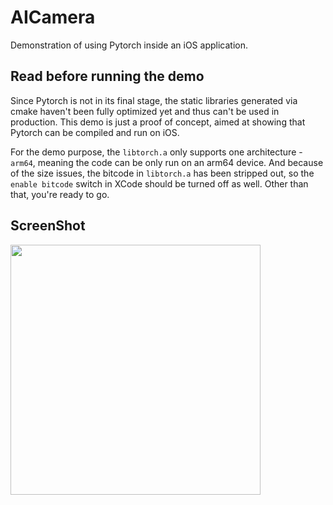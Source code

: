 # AICamera
Demonstration of using Pytorch inside an iOS application.

## Read before running the demo

Since Pytorch is not in its final stage, the static libraries generated via cmake haven't been fully optimized yet and thus can't be used in production. This demo is just a proof of concept, aimed at showing that Pytorch can be compiled and run on iOS.

For the demo purpose, the `libtorch.a` only supports one architecture - `arm64`, meaning the code can be only run on an arm64 device. And because of the size issues, the bitcode in `libtorch.a` has been stripped out, so the `enable bitcode` switch in XCode should be turned off as well. Other than that, you're ready to go.

## ScreenShot

<img src="./aicamera.gif" width="400">

